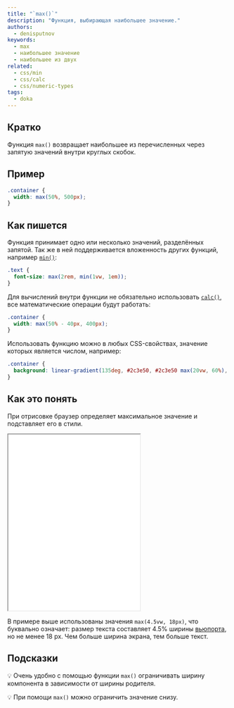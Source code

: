 ```yaml
---
title: "`max()`"
description: "Функция, выбирающая наибольшее значение."
authors:
  - denisputnov
keywords:
  - max
  - наибольшее значение
  - наибольшее из двух
related:
  - css/min
  - css/calc
  - css/numeric-types
tags:
  - doka
---
```


## Кратко

Функция `max()` возвращает наибольшее из перечисленных через запятую значений внутри круглых скобок.

## Пример

```css
.container {
  width: max(50%, 500px);
}
```

## Как пишется

Функция принимает одно или несколько значений, разделённых запятой. Так же в ней поддерживается вложенность других функций, например [`min()`](/css/min/):

```css
.text {
  font-size: max(2rem, min(1vw, 1em));
}
```

Для вычислений внутри функции не обязательно использовать [`calc()`](/css/calc/), все математические операции будут работать:

```css
.container {
  width: max(50% - 40px, 400px);
}
```

Использовать функцию можно в любых CSS-свойствах, значение которых является числом, например:

```css
.container {
  background: linear-gradient(135deg, #2c3e50, #2c3e50 max(20vw, 60%), #3498db);
}
```

## Как это понять

При отрисовке браузер определяет максимальное значение и подставляет его в стили.

<iframe title="Работа функции max()" src="demos/view/" height="400"></iframe>

В примере выше использованы значения `max(4.5vw, 18px)`, что буквально означает: размер текста составляет 4.5% ширины [вьюпорта](/css/vw-vh/#vw), но не менее 18 px. Чем больше ширина экрана, тем больше текст.

## Подсказки

💡 Очень удобно с помощью функции `max()` ограничивать ширину компонента в зависимости от ширины родителя.

💡 При помощи `max()` можно ограничить значение снизу.
